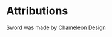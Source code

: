 # Attributions

[Sword](https://thenounproject.com/term/sword/329197/) was made by [Chameleon Design](https://thenounproject.com/Chamedesign/)